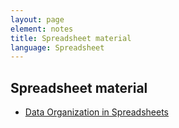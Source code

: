 ```yaml
---
layout: page
element: notes
title: Spreadsheet material
language: Spreadsheet
---
```


## Spreadsheet material
- [Data Organization in Spreadsheets](https://datacarpentry.org/spreadsheet-ecology-lesson/)
